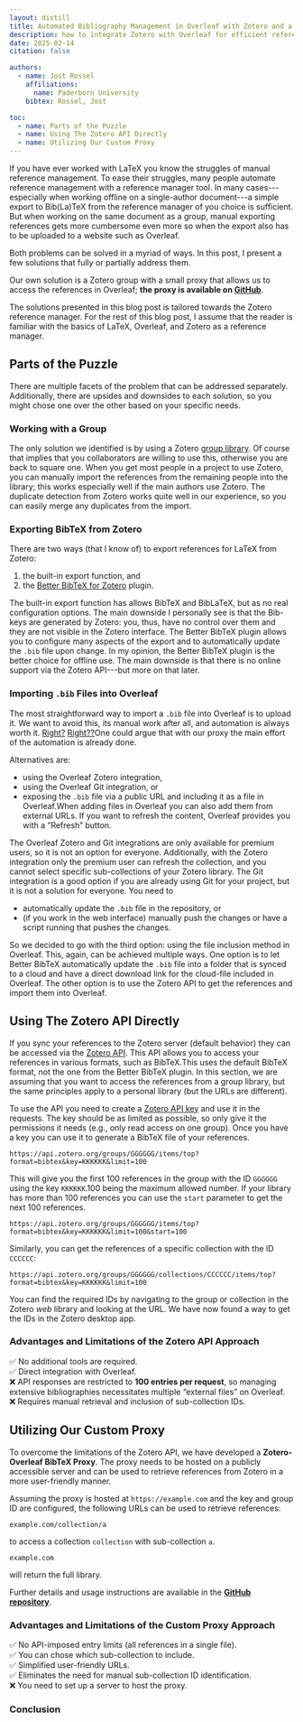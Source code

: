 ```yaml
---
layout: distill
title: Automated Bibliography Management in Overleaf with Zotero and a Custom Proxy
description: how to integrate Zotero with Overleaf for efficient reference management
date: 2025-02-14
citation: false

authors:
  - name: Jost Rossel
    affiliations:
      name: Paderborn University
    bibtex: Rossel, Jost

toc:
  - name: Parts of the Puzzle
  - name: Using The Zotero API Directly
  - name: Utilizing Our Custom Proxy
---
```


If you have ever worked with LaTeX you know the struggles of manual reference management.
To ease their struggles, many people automate reference management with a reference manager tool.
In many cases---especially when working offline on a single-author document---a simple export to Bib(La)TeX from the reference manager of you choice is sufficient.
But when working on the same document as a group, manual exporting references gets more cumbersome even more so when the export also has to be uploaded to a website such as Overleaf.

<!-- Reiterate both problems here again, im not sure what they are exactly: is it the managed list and the automated import?-->
Both problems can be solved in a myriad of ways. 
In this post, I present a few solutions that fully or partially address them.
<!-- I think I would add this sentence to the first paragraph then everyone knows the solution when only reading the first paragraph. Here you can then be a little more detailed what you talk about in the blog post-->
Our own solution is a Zotero group with a small proxy that allows us to access the references in Overleaf; **the proxy is available on [GitHub](https://github.com/UPB-SysSec/Zotero-Overleaf-BibTeX-Proxy)**.

The solutions presented in this blog post is tailored towards the Zotero reference manager. For the rest of this blog post, I assume that the reader is familiar with the basics of LaTeX, Overleaf, and Zotero as a reference manager. 

<!-- In the rest of the post you solve different steps of "the problem", I think explicitly identifiying these steps either in the abstract of a sfirst section would be very helpful. So, saying "we want a fully automated way to include a shared reference library into Overleaf. For that, we need: 1. 2. 3., we solve each step below.-->

## Parts of the Puzzle

<!-- Reiterate the problem in this sentence -->
There are multiple facets of the problem that can be addressed separately.
Additionally, there are upsides and downsides to each solution, so you might chose one over the other based on your specific needs.

### Working with a Group

<!-- This paragraph is about maintaing the same list as a group right? I think I would change the paragraph heading accordingly -->
The only solution we identified is by using a Zotero [group library](https://www.zotero.org/groups).
Of course that implies that you collaborators are willing to use this, otherwise you are back to square one.
When you get most people in a project to use Zotero, you can manually import the references from the remaining people into the library; this works especially well if the main authors use Zotero.
The duplicate detection from Zotero works quite well in our experience, so you can easily merge any duplicates from the import.

### Exporting BibTeX from Zotero

There are two ways (that I know of) to export references for LaTeX from Zotero:

1. the built-in export function, and
2. the [Better BibTeX for Zotero](https://retorque.re/zotero-better-bibtex/installation/index.html) plugin.

The built-in export function has allows BibTeX and BibLaTeX, but as no real configuration options.
The main downside I personally see is that the Bib-keys are generated by Zotero: you, thus, have no control over them and they are not visible in the Zotero interface.
The Better BibTeX plugin allows you to configure many aspects of the export and to automatically update the `.bib` file upon change.
In my opinion, the Better BibTeX plugin is the better choice for offline use.
The main downside is that there is no online support via the Zotero API---but more on that later.

### Importing `.bib` Files into Overleaf

The most straightforward way to import a `.bib` file into Overleaf is to upload it.
We want to avoid this, its manual work after all, and automation is always worth it. [Right?](https://xkcd.com/1205/) [Right??](https://xkcd.com/1319/)<d-footnote>One could argue that with our proxy the main effort of the automation is already done.</d-footnote>

<!-- alternatives to what? I assume alternatives to a manual import? -->
Alternatives are:

- using the Overleaf Zotero integration,
- using the Overleaf Git integration, or
- exposing the `.bib` file via a public URL and including it as a file in Overleaf.<d-footnote>When adding files in Overleaf you can also add them from external URLs. If you want to refresh the content, Overleaf provides you with a “Refresh” button.</d-footnote>

The Overleaf Zotero and Git integrations are only available for premium users, so it is not an option for everyone.
Additionally, with the Zotero integration only the premium user can refresh the collection, and you cannot select specific sub-collections of your Zotero library.
The Git integration is a good option if you are already using Git for your project, but it is not a solution for everyone.
You need to
- automatically update the `.bib` file in the repository, or
- (if you work in the web interface) manually push the changes or have a script running that pushes the changes.

So we decided to go with the third option: using the file inclusion method in Overleaf.
This, again, can be achieved multiple ways.
One option is to let Better BibTeX automatically update the `.bib` file into a folder that is synced to a cloud and have a direct download link for the cloud-file included in Overleaf.
The other option is to use the Zotero API to get the references and import them into Overleaf.

## Using The Zotero API Directly

If you sync your references to the Zotero server (default behavior) they can be accessed via the [Zotero API](https://www.zotero.org/support/dev/web_api/v3/start).
This API allows you to access your references in various formats, such as BibTeX.<d-footnote>This uses the default BibTeX format, not the one from the Better BibTeX plugin.</d-footnote>
In this section, we are assuming that you want to access the references from a group library, but the same principles apply to a personal library (but the URLs are different).

To use the API you need to create a [Zotero API key](https://www.zotero.org/settings/keys/new) and use it in the requests.
The key should be as limited as possible, so only give it the permissions it needs (e.g., only read access on one group).
Once you have a key you can use it to generate a BibTeX file of your references.

```
https://api.zotero.org/groups/GGGGGG/items/top?format=bibtex&key=KKKKKK&limit=100
```

This will give you the first 100 references in the group with the ID `GGGGGG` using the key `KKKKKK`.<d-footnote>100 being the maximum allowed number.</d-footnote>
If your library has more than 100 references you can use the `start` parameter to get the next 100 references.

```
https://api.zotero.org/groups/GGGGGG/items/top?format=bibtex&key=KKKKKK&limit=100&start=100
```

Similarly, you can get the references of a specific collection with the ID `CCCCCC`:

```
https://api.zotero.org/groups/GGGGGG/collections/CCCCCC/items/top?format=bibtex&key=KKKKKK&limit=100
```

You can find the required IDs by navigating to the group or collection in the Zotero *web* library and looking at the URL.
We have now found a way to get the IDs in the Zotero desktop app.

### Advantages and Limitations of the Zotero API Approach

✅ No additional tools are required.  
✅ Direct integration with Overleaf.  
❌ API responses are restricted to **100 entries per request**, so managing extensive bibliographies necessitates multiple “external files” on Overleaf.  
❌ Requires manual retrieval and inclusion of sub-collection IDs.  

## Utilizing Our Custom Proxy

To overcome the limitations of the Zotero API, we have developed a **Zotero-Overleaf BibTeX Proxy**.
The proxy needs to be hosted on a publicly accessible server and can be used to retrieve references from Zotero in a more user-friendly manner.

Assuming the proxy is hosted at `https://example.com` and the key and group ID are configured, the following URLs can be used to retrieve references:  

```
example.com/collection/a
```

to access a collection `collection` with sub-collection `a`.

```
example.com
```

will return the full library.

Further details and usage instructions are available in the **[GitHub repository](https://github.com/UPB-SysSec/Zotero-Overleaf-BibTeX-Proxy)**.

### Advantages and Limitations of the Custom Proxy Approach

✅ No API-imposed entry limits (all references in a single file).  
✅ You can chose which sub-collection to include.  
✅ Simplified user-friendly URLs.  
✅ Eliminates the need for manual sub-collection ID identification.  
❌ You need to set up a server to host the proxy.  

### Conclusion